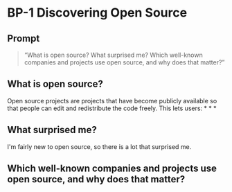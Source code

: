 # BP-1 Discovering Open Source

## Prompt
> “What is open source? What surprised me? Which well-known companies and projects use open source, and why does that matter?”

## What is open source?
Open source projects are projects that have become publicly available so that people can edit and redistribute the code freely. This lets users:
* 
* 
* 


## What surprised me?
I'm fairly new to open source, so there is a lot that surprised me.


## Which well-known companies and projects use open source, and why does that matter?
